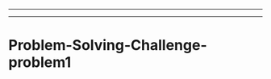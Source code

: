 ----------------------------
-----------------------------------------------------------------------------------
# Problem-Solving-Challenge-problem1
